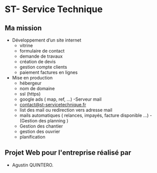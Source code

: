# ST- Service Technique

## Ma mission
- Développement d’un site internet
    - vitrine
    - formulaire de contact
    - demande de travaux
    - création de devis
    - gestion compte clients
    - paiement factures en lignes
- Mise en production
    - hébergeur
    - nom de domaine
    - ssl (https)
    - google ads ( map, ref, …)
-Serveur mail
    - contact@st-servicetechnique.fr
    - list des mail ou redirection vers adresse mail
    - mails automatiques ( relances, impayés, facture disponible …)
-(Gestion des planning )
    - Gestion des chantier
    - gestion des ouvrier
    - planification


## Projet Web pour l'entreprise réalisé par
- Agustin QUINTERO.